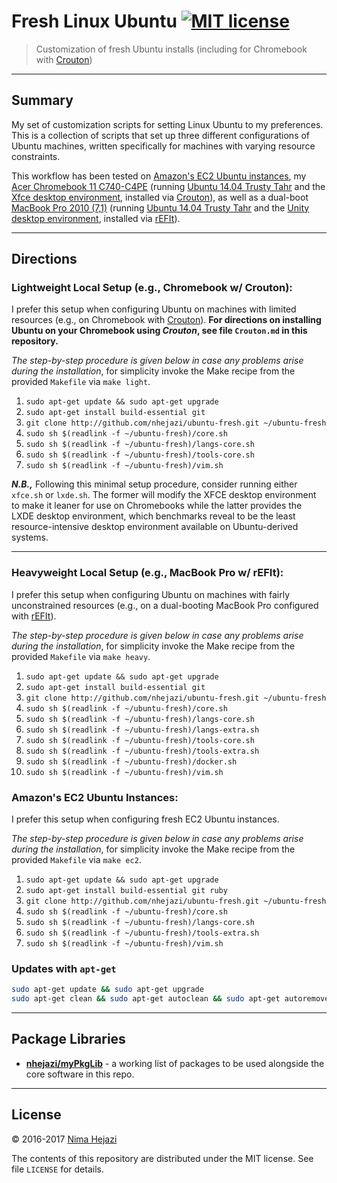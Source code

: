 # Fresh Linux Ubuntu [![MIT license](http://img.shields.io/badge/license-MIT-brightgreen.svg)](http://opensource.org/licenses/MIT)

> Customization of fresh Ubuntu installs (including for Chromebook with
[Crouton](https://github.com/dnschneid/crouton))

---

## Summary

My set of customization scripts for setting Linux Ubuntu to my preferences. This
is a collection of scripts that set up three different configurations of Ubuntu
machines, written specifically for machines with varying resource constraints.

This workflow has been tested on [Amazon's EC2 Ubuntu
instances](https://aws.amazon.com/marketplace/pp/B00JV9JBDS), my [Acer
Chromebook 11 C740-C4PE](http://www.acer.com/ac/en/US/content/model/NX.EF2AA.002)
(running [Ubuntu 14.04 Trusty Tahr](http://releases.ubuntu.com/14.04/) and
the [Xfce desktop environment](http://www.xfce.org/), installed via
[Crouton](https://github.com/dnschneid/crouton)), as well as a dual-boot
[MacBook Pro 2010 (7,1)](https://support.apple.com/kb/sp583?locale=en_US)
(running [Ubuntu 14.04 Trusty Tahr](http://releases.ubuntu.com/14.04/) and the
[Unity desktop environment](https://unity.ubuntu.com/),
installed via [rEFIt](http://refit.sourceforge.net/)).

---

## Directions

### Lightweight Local Setup (e.g., Chromebook w/ Crouton):
I prefer this setup when configuring Ubuntu on machines with limited resources
(e.g., on Chromebook with [Crouton](https://github.com/dnschneid/crouton)).
__For directions on installing Ubuntu on your Chromebook using _Crouton_, see
file `Crouton.md` in this repository.__

_The step-by-step procedure is given below in case any problems arise during the
installation_, for simplicity invoke the Make recipe from the provided
`Makefile` via `make light`.

1. `sudo apt-get update && sudo apt-get upgrade`
2. `sudo apt-get install build-essential git`
3. `git clone http://github.com/nhejazi/ubuntu-fresh.git ~/ubuntu-fresh`
4. `sudo sh $(readlink -f ~/ubuntu-fresh)/core.sh`
5. `sudo sh $(readlink -f ~/ubuntu-fresh)/langs-core.sh`
6. `sudo sh $(readlink -f ~/ubuntu-fresh)/tools-core.sh`
7. `sudo sh $(readlink -f ~/ubuntu-fresh)/vim.sh`

**_N.B.,_** Following this minimal setup procedure, consider running either
`xfce.sh` or `lxde.sh`. The former will modify the XFCE desktop environment to
make it leaner for use on Chromebooks while the latter provides the LXDE desktop
environment, which benchmarks reveal to be the least resource-intensive desktop
environment available on Ubuntu-derived systems.

---

### Heavyweight Local Setup (e.g., MacBook Pro w/ rEFIt):
I prefer this setup when configuring Ubuntu on machines with fairly
unconstrained resources (e.g., on a dual-booting MacBook Pro configured with
[rEFIt](http://refit.sourceforge.net/)).

_The step-by-step procedure is given below in case any problems arise during the
installation_, for simplicity invoke the Make recipe from the provided
`Makefile` via `make heavy`.

1. `sudo apt-get update && sudo apt-get upgrade`
2. `sudo apt-get install build-essential git`
3. `git clone http://github.com/nhejazi/ubuntu-fresh.git ~/ubuntu-fresh`
4. `sudo sh $(readlink -f ~/ubuntu-fresh)/core.sh`
5. `sudo sh $(readlink -f ~/ubuntu-fresh)/langs-core.sh`
6. `sudo sh $(readlink -f ~/ubuntu-fresh)/langs-extra.sh`
7. `sudo sh $(readlink -f ~/ubuntu-fresh)/tools-core.sh`
8. `sudo sh $(readlink -f ~/ubuntu-fresh)/tools-extra.sh`
9. `sudo sh $(readlink -f ~/ubuntu-fresh)/docker.sh`
10. `sudo sh $(readlink -f ~/ubuntu-fresh)/vim.sh`


### Amazon's EC2 Ubuntu Instances:
I prefer this setup when configuring fresh EC2 Ubuntu instances.

_The step-by-step procedure is given below in case any problems arise during the
installation_, for simplicity invoke the Make recipe from the provided
`Makefile` via `make ec2`.

1. `sudo apt-get update && sudo apt-get upgrade`
2. `sudo apt-get install build-essential git ruby`
3. `git clone http://github.com/nhejazi/ubuntu-fresh.git ~/ubuntu-fresh`
4. `sudo sh $(readlink -f ~/ubuntu-fresh)/core.sh`
5. `sudo sh $(readlink -f ~/ubuntu-fresh)/langs-core.sh`
6. `sudo sh $(readlink -f ~/ubuntu-fresh)/tools-extra.sh`
7. `sudo sh $(readlink -f ~/ubuntu-fresh)/vim.sh`


### Updates with `apt-get`
```bash
sudo apt-get update && sudo apt-get upgrade
sudo apt-get clean && sudo apt-get autoclean && sudo apt-get autoremove
```

---

## Package Libraries

* __[nhejazi/myPkgLib](https://github.com/nhejazi/myPkgLib)__ - a working list
    of packages to be used alongside the core software in this repo.

---

## License

&copy; 2016-2017 [Nima Hejazi](http://nimahejazi.org)

The contents of this repository are distributed under the MIT license. See file
`LICENSE` for details.

